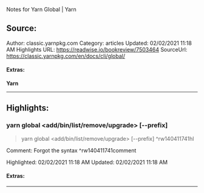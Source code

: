 Notes for Yarn Global | Yarn

## Source:
Author: classic.yarnpkg.com
Category: articles
Updated: 02/02/2021 11:18 AM
Highlights URL: https://readwise.io/bookreview/7503464
SourceUrl: https://classic.yarnpkg.com/en/docs/cli/global/


#### Extras:
**Yarn**



 
-----
 ## Highlights:

### yarn global <add/bin/list/remove/upgrade> [--prefix]
>yarn global <add/bin/list/remove/upgrade> [--prefix] ^rw140411741hl

Comment: Forgot the syntax ^rw140411741comment

Highlighted: 02/02/2021 11:18 AM
Updated: 02/02/2021 11:18 AM


#### Extras:





------

